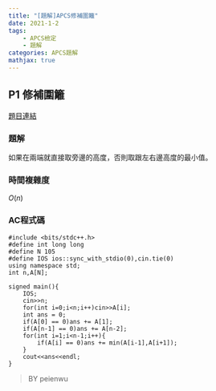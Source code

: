 ```yaml
---
title: "[題解]APCS修補圍籬"
date: 2021-1-2
tags: 
    - APCS檢定
    - 題解
categories: APCS題解
mathjax: true
---
```


## P1 修補圍籬
<!--more-->
[題目連結](https://zerojudge.tw/ShowProblem?problemid=g595)

### 題解

如果在兩端就直接取旁邊的高度，否則取跟左右邊高度的最小值。

### 時間複雜度

$O(n)$

### AC程式碼

```cpp=
#include <bits/stdc++.h>
#define int long long
#define N 105
#define IOS ios::sync_with_stdio(0),cin.tie(0)
using namespace std;
int n,A[N];

signed main(){
    IOS;
    cin>>n;
    for(int i=0;i<n;i++)cin>>A[i];
    int ans = 0;
    if(A[0] == 0)ans += A[1];
    if(A[n-1] == 0)ans += A[n-2];
    for(int i=1;i<n-1;i++){
        if(A[i] == 0)ans += min(A[i-1],A[i+1]);
    }
    cout<<ans<<endl;
}
```

> BY peienwu

